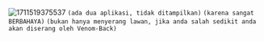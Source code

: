 ![1711519375537](https://github.com/FakeAXL00/Venom-Back/assets/164671698/ec16cc3a-0a23-4888-be59-22ad7c51a6f8)
``(ada dua aplikasi, tidak ditampilkan)``
``(karena sangat BERBAHAYA)``
``(bukan hanya menyerang lawan, jika anda salah sedikit anda akan diserang oleh Venom-Back)``
